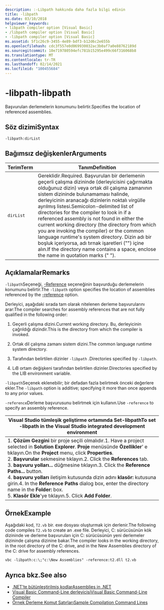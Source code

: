 ```yaml
---
description: :-Libpath hakkında daha fazla bilgi edinin
title: -libpath
ms.date: 03/10/2018
helpviewer_keywords:
- libpath compiler option [Visual Basic]
- /libpath compiler option [Visual Basic]
- -libpath compiler option [Visual Basic]
ms.assetid: 5f1c26c9-3455-4e89-bdf3-b12d6c2e655b
ms.openlocfilehash: cdc3f557e0d069930032ac3b0af7a0e88762189d
ms.sourcegitcommit: 10e719780594efc781b15295e499c66f316068b8
ms.translationtype: MT
ms.contentlocale: tr-TR
ms.lasthandoff: 02/14/2021
ms.locfileid: "100455684"
---
```

# <a name="-libpath"></a><span data-ttu-id="a0c5b-103">-libpath</span><span class="sxs-lookup"><span data-stu-id="a0c5b-103">-libpath</span></span>

<span data-ttu-id="a0c5b-104">Başvurulan derlemelerin konumunu belirtir.</span><span class="sxs-lookup"><span data-stu-id="a0c5b-104">Specifies the location of referenced assemblies.</span></span>  
  
## <a name="syntax"></a><span data-ttu-id="a0c5b-105">Söz dizimi</span><span class="sxs-lookup"><span data-stu-id="a0c5b-105">Syntax</span></span>  
  
```console  
-libpath:dirList  
```  
  
## <a name="arguments"></a><span data-ttu-id="a0c5b-106">Bağımsız değişkenler</span><span class="sxs-lookup"><span data-stu-id="a0c5b-106">Arguments</span></span>  
  
|<span data-ttu-id="a0c5b-107">Terim</span><span class="sxs-lookup"><span data-stu-id="a0c5b-107">Term</span></span>|<span data-ttu-id="a0c5b-108">Tanım</span><span class="sxs-lookup"><span data-stu-id="a0c5b-108">Definition</span></span>|  
|---|---|  
|`dirList`|<span data-ttu-id="a0c5b-109">Gereklidir.</span><span class="sxs-lookup"><span data-stu-id="a0c5b-109">Required.</span></span> <span data-ttu-id="a0c5b-110">Başvurulan bir derlemenin geçerli çalışma dizininde (derleyicisini çağırmakta olduğunuz dizin) veya ortak dil çalışma zamanının sistem dizininde bulunamaması halinde, derleyicinin aranacağı dizinlerin noktalı virgülle ayrılmış listesi.</span><span class="sxs-lookup"><span data-stu-id="a0c5b-110">Semicolon-delimited list of directories for the compiler to look in if a referenced assembly is not found in either the current working directory (the directory from which you are invoking the compiler) or the common language runtime's system directory.</span></span> <span data-ttu-id="a0c5b-111">Dizin adı bir boşluk içeriyorsa, adı tırnak işaretleri ("") içine alın.</span><span class="sxs-lookup"><span data-stu-id="a0c5b-111">If the directory name contains a space, enclose the name in quotation marks (" ").</span></span>|  
  
## <a name="remarks"></a><span data-ttu-id="a0c5b-112">Açıklamalar</span><span class="sxs-lookup"><span data-stu-id="a0c5b-112">Remarks</span></span>  

 <span data-ttu-id="a0c5b-113">`-libpath`Seçeneği, [-Reference](reference.md) seçeneğinin başvurduğu derlemelerin konumunu belirtir.</span><span class="sxs-lookup"><span data-stu-id="a0c5b-113">The `-libpath` option specifies the location of assemblies referenced by the [-reference](reference.md) option.</span></span>  
  
 <span data-ttu-id="a0c5b-114">Derleyici, aşağıdaki sırada tam olarak nitelenen derleme başvurularını arar:</span><span class="sxs-lookup"><span data-stu-id="a0c5b-114">The compiler searches for assembly references that are not fully qualified in the following order:</span></span>  
  
1. <span data-ttu-id="a0c5b-115">Geçerli çalışma dizini.</span><span class="sxs-lookup"><span data-stu-id="a0c5b-115">Current working directory.</span></span> <span data-ttu-id="a0c5b-116">Bu, derleyicinin çağrıldığı dizindir.</span><span class="sxs-lookup"><span data-stu-id="a0c5b-116">This is the directory from which the compiler is invoked.</span></span>  
  
2. <span data-ttu-id="a0c5b-117">Ortak dil çalışma zamanı sistem dizini.</span><span class="sxs-lookup"><span data-stu-id="a0c5b-117">The common language runtime system directory.</span></span>  
  
3. <span data-ttu-id="a0c5b-118">Tarafından belirtilen dizinler `-libpath` .</span><span class="sxs-lookup"><span data-stu-id="a0c5b-118">Directories specified by `-libpath`.</span></span>  
  
4. <span data-ttu-id="a0c5b-119">LıB ortam değişkeni tarafından belirtilen dizinler.</span><span class="sxs-lookup"><span data-stu-id="a0c5b-119">Directories specified by the LIB environment variable.</span></span>  
  
 <span data-ttu-id="a0c5b-120">`-libpath`Seçenek eklenebilir; bir defadan fazla belirtmek önceki değerlere ekler.</span><span class="sxs-lookup"><span data-stu-id="a0c5b-120">The `-libpath` option is additive; specifying it more than once appends to any prior values.</span></span>  
  
 <span data-ttu-id="a0c5b-121">`-reference`Derleme başvurusunu belirtmek için kullanın.</span><span class="sxs-lookup"><span data-stu-id="a0c5b-121">Use `-reference` to specify an assembly reference.</span></span>  
  
|<span data-ttu-id="a0c5b-122">Visual Studio tümleşik geliştirme ortamında Set-libpath</span><span class="sxs-lookup"><span data-stu-id="a0c5b-122">To set -libpath in the Visual Studio integrated development environment</span></span>|  
|---|  
|<span data-ttu-id="a0c5b-123">1. **Çözüm Gezgini** bir proje seçili olmalıdır.</span><span class="sxs-lookup"><span data-stu-id="a0c5b-123">1.  Have a project selected in **Solution Explorer**.</span></span> <span data-ttu-id="a0c5b-124">**Proje** menüsünde **Özellikler**' e tıklayın.</span><span class="sxs-lookup"><span data-stu-id="a0c5b-124">On the **Project** menu, click **Properties**.</span></span> <br /><span data-ttu-id="a0c5b-125">2. **Başvurular** sekmesine tıklayın.</span><span class="sxs-lookup"><span data-stu-id="a0c5b-125">2.  Click the **References** tab.</span></span><br /><span data-ttu-id="a0c5b-126">3. **başvuru yolları...** düğmesine tıklayın.</span><span class="sxs-lookup"><span data-stu-id="a0c5b-126">3.  Click the **Reference Paths...** button.</span></span><br /><span data-ttu-id="a0c5b-127">4. **başvuru yolları** iletişim kutusunda dizin adını **klasör:** kutusuna girin.</span><span class="sxs-lookup"><span data-stu-id="a0c5b-127">4.  In the **Reference Paths** dialog box, enter the directory name in the **Folder:** box.</span></span><br /><span data-ttu-id="a0c5b-128">5. **Klasör Ekle**'ye tıklayın.</span><span class="sxs-lookup"><span data-stu-id="a0c5b-128">5.  Click **Add Folder**.</span></span>|  
  
## <a name="example"></a><span data-ttu-id="a0c5b-129">Örnek</span><span class="sxs-lookup"><span data-stu-id="a0c5b-129">Example</span></span>  

 <span data-ttu-id="a0c5b-130">Aşağıdaki kod, `T2.vb` bir. exe dosyası oluşturmak için derlenir.</span><span class="sxs-lookup"><span data-stu-id="a0c5b-130">The following code compiles `T2.vb` to create an .exe file.</span></span> <span data-ttu-id="a0c5b-131">Derleyici, C: sürücüsünün kök dizininde ve derleme başvuruları için C: sürücüsünün yeni derlemeler dizininde çalışma dizinine bakar.</span><span class="sxs-lookup"><span data-stu-id="a0c5b-131">The compiler looks in the working directory, in the root directory of the C: drive, and in the New Assemblies directory of the C: drive for assembly references.</span></span>  
  
```console  
vbc -libpath:c:\;"c:\New Assemblies" -reference:t2.dll t2.vb  
```  
  
## <a name="see-also"></a><span data-ttu-id="a0c5b-132">Ayrıca bkz.</span><span class="sxs-lookup"><span data-stu-id="a0c5b-132">See also</span></span>

- [<span data-ttu-id="a0c5b-133">.NET’te bütünleştirilmiş kodlar</span><span class="sxs-lookup"><span data-stu-id="a0c5b-133">Assemblies in .NET</span></span>](../../../standard/assembly/index.md)
- [<span data-ttu-id="a0c5b-134">Visual Basic Command-Line derleyicisi</span><span class="sxs-lookup"><span data-stu-id="a0c5b-134">Visual Basic Command-Line Compiler</span></span>](index.md)
- [<span data-ttu-id="a0c5b-135">Örnek Derleme Komut Satırları</span><span class="sxs-lookup"><span data-stu-id="a0c5b-135">Sample Compilation Command Lines</span></span>](sample-compilation-command-lines.md)
